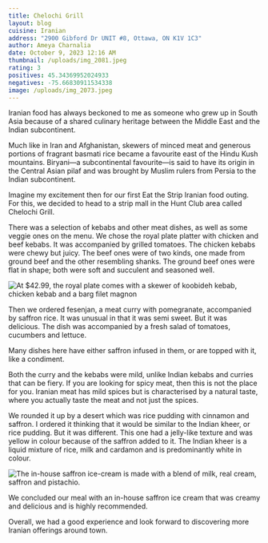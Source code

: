 ```yaml
---
title: Chelochi Grill
layout: blog
cuisine: Iranian
address: "2900 Gibford Dr UNIT #8, Ottawa, ON K1V 1C3"
author: Ameya Charnalia
date: October 9, 2023 12:16 AM
thumbnail: /uploads/img_2081.jpeg
rating: 3
positives: 45.34369952024933
negatives: -75.66830911534338
image: /uploads/img_2073.jpeg
---
```

Iranian food has always beckoned to me as someone who grew up in South Asia because of a shared culinary heritage between the Middle East and the Indian subcontinent. 

Much like in Iran and Afghanistan, skewers of minced meat and generous portions of fragrant basmati rice became a favourite east of the Hindu Kush mountains. Biryani—a subcontinental favourite—is said to have its origin in the Central Asian pilaf and was brought by Muslim rulers from Persia to the Indian subcontinent. 

Imagine my excitement then for our first Eat the Strip Iranian food outing. For this, we decided to head to a strip mall in the Hunt Club area called Chelochi Grill.

There was a selection of kebabs and other meat dishes, as well as some veggie ones on the menu. We chose the royal plate platter with chicken and beef kebabs. It was accompanied by grilled tomatoes. The chicken kebabs were chewy but juicy. The beef ones were of two kinds, one made from ground beef and the other resembling shanks. The ground beef ones were flat in shape; both were soft and succulent and seasoned well. 

![At $42.99, the royal plate comes with a skewer of koobideh kebab, chicken kebab and a barg filet magnon](/uploads/img_2081.jpeg "Chelochi Grill royal plate")

Then we ordered fesenjan, a meat curry with pomegranate, accompanied by saffron rice. It was unusual in that it was semi sweet. But it was delicious. The dish was accompanied by a fresh salad of tomatoes, cucumbers and lettuce.

Many dishes here have either saffron infused in them, or are topped with it, like a condiment. 

Both the curry and the kebabs were mild, unlike Indian kebabs and curries that can be fiery. If you are looking for spicy meat, then this is not the place for you. Iranian meat has mild spices but is characterised by a natural taste, where you actually taste the meat and not just the spices.

We rounded it up by a desert which was rice pudding with cinnamon and saffron. I ordered it thinking that it would be similar to the Indian kheer, or rice pudding. But it was different. This one had a jelly-like texture and was yellow in colour because of the saffron added to it.  The Indian kheer is a liquid mixture of rice, milk and cardamon and is predominantly white in colour.

![The in-house saffron ice-cream is made with a blend of milk, real cream, saffron and pistachio.](/uploads/img_2086.jpeg "Chelochi Grill saffron ice-cream")

We concluded our meal with an in-house saffron ice cream that was creamy and delicious and is highly recommended. 

Overall, we had a good experience and look forward to discovering more Iranian offerings around town.